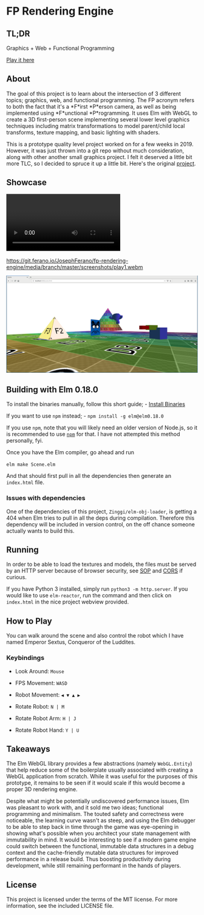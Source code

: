 

# FP Rendering Engine


## TL;DR

Graphics + Web + Functional Programming

[Play it here](https://ferano.io/3d-fp/)


## About

The goal of this project is to learn about the intersection of 3 different
topics; graphics, web, and functional programming. The FP acronym refers to both
the fact that it's a \*F\*irst \*P\*erson camera, as well as being implemented
using \*F\*unctional \*P\*rogramming. It uses Elm with WebGL to create a 3D
first-person scene implementing several lower level graphics techniques
including matrix transformations to model parent/child local transforms, texture
mapping, and basic lighting with shaders.

This is a prototype quality level project worked on for a few weeks in 2019.
However, it was just thrown into a git repo without much consideration, along
with other another small graphics project. I felt it deserved a little bit more
TLC, so I decided to spruce it up a little bit. Here's the original
[project](https://github.com/JosephFerano/elm-graphics).


## Showcase
![Walkthrough](screenshots/play1.webm)

https://git.ferano.io/JosephFerano/fp-rendering-engine/media/branch/master/screenshots/play1.webm

![Screenshot](screenshots/elm-fps.png)

## Building with Elm 0.18.0

To install the binaries manually, follow this short guide; - [Install Binaries](https://sirfitz.medium.com/install-elm-0-18-0-in-2021-3f64ce298801)

If you want to use `npm` instead; - `npm install -g elm@elm0.18.0`

If you use `npm`, note that you will likely need an older version of Node.js, so
it is recommended to use [`npm`](https://github.com/nvm-sh/nvm) for that. I have not attempted this method
personally, fyi.

Once you have the Elm compiler, go ahead and run

`elm make Scene.elm`

And that should first pull in all the dependencies then generate an `index.html`
file.


### Issues with dependencies

One of the dependencies of this project, `Zinggi/elm-obj-loader`, is getting a 404
when Elm tries to pull in all the deps during compilation. Therefore this
dependency will be included in version control, on the off chance someone
actually wants to build this.


## Running

In order to be able to load the textures and models, the files must be served by
an HTTP server because of browser security, see [SOP](https://developer.mozilla.org/en-US/docs/Web/Security/Same-origin_policy) and [CORS](https://developer.mozilla.org/en-US/docs/Glossary/CORS) if curious.

If you have Python 3 installed, simply run `python3 -m http.server`. If you would
like to use `elm-reactor`, run the command and then click on `index.html` in the
nice project webview provided.


## How to Play

You can walk around the scene and also control the robot which I have named
Emperor Sextus, Conqueror of the Luddites.


### Keybindings

-   Look Around: `Mouse`

-   FPS Movement: `WASD`

-   Robot Movement: `◀ ▼ ▲ ▶`

-   Rotate Robot: `N | M`

-   Rotate Robot Arm: `H | J`

-   Rotate Robot Hand: `Y | U`


## Takeaways

The Elm WebGL library provides a few abstractions (namely `WebGL.Entity`) that
help reduce some of the boilerplate usually associated with creating a WebGL
application from scratch. While it was useful for the purposes of this
prototype, it remains to be seen if it would scale if this would become a proper
3D rendering engine.

Despite what might be potentially undiscovered performance issues, Elm was
pleasant to work with, and it sold me two ideas; functional programming and
minimalism. The touted safety and correctness were noticeable, the learning
curve wasn't as steep, and using the Elm debugger to be able to step back in
time through the game was eye-opening in showing what's possible when you
architect your state management with immutability in mind. It would be
interesting to see if a modern game engine could switch between the functional,
immutable data structures in a debug context and the cache-friendly mutable data
structures for improved performance in a release build. Thus boosting
productivity during development, while still remaining performant in the hands
of players.


## License

This project is licensed under the terms of the MIT license. For more
information, see the included LICENSE file.

